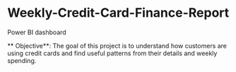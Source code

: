 # Weekly-Credit-Card-Finance-Report
Power BI dashboard

 ** Objective**: The goal of this project is to understand how customers are using credit cards and find useful patterns from their details and weekly spending.
